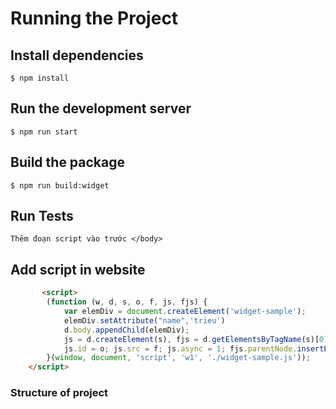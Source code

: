 # Running the Project
## Install dependencies
```
$ npm install
```
## Run the development server
```
$ npm run start
```
## Build the package
```
$ npm run build:widget
```
## Run Tests
```
Thêm đoạn script vào trước </body>
```
## Add script in website
```html
       <script>
        (function (w, d, s, o, f, js, fjs) {
            var elemDiv = document.createElement('widget-sample');
            elemDiv.setAttribute("name",'trieu')
            d.body.appendChild(elemDiv);
            js = d.createElement(s), fjs = d.getElementsByTagName(s)[0];
            js.id = o; js.src = f; js.async = 1; fjs.parentNode.insertBefore(js, fjs);
        }(window, document, 'script', 'w1', './widget-sample.js'));
    </script>
```
### Structure of project
